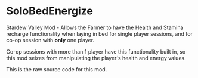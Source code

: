 # SoloBedEnergize
Stardew Valley Mod - Allows the Farmer to have the Health and Stamina recharge functionality when laying in bed for single player sessions, and for co-op session with **only** one player.

Co-op sessions with more than 1 player have this functionality built in, so this mod seizes from manipulating the player's health and energy values.

This is the raw source code for this mod.
